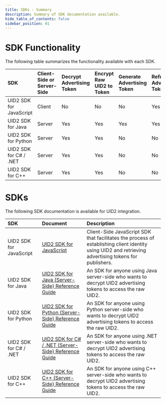 ```yaml
---
title: SDKs - Summary
description: Summary of SDK documentation available.
hide_table_of_contents: false
sidebar_position: 01
---
```


# SDK Functionality

The following table summarizes the functionality available with each SDK.

| SDK | Client-Side or Server-Side | Decrypt Advertising Token | Encrypt Raw UID2 to Token | Generate Advertising Token | Refresh Advertising Token |
| :--- | :--- |  :--- | :--- | :--- | :--- |
|UID2 SDK for JavaScript | Client | No | No | No | Yes |
|UID2 SDK for Java | Server | Yes | Yes | Yes | Yes |
|UID2 SDK for Python | Server | Yes | Yes | No | No |
|UID2 SDK for C# / .NET | Server | Yes | Yes | No | No |
|UID2 SDK for C++ | Server | Yes | Yes | No | No |

# SDKs

The following SDK documentation is available for UID2 integration. 

| SDK | Document | Description |
| :--- | :--- | :--- |
|UID2 SDK for JavaScript | [UID2 SDK for JavaScript](client-side-identity.md) | Client-Side JavaScript SDK that facilitates the process of establishing client identity using UID2 and retrieving advertising tokens for publishers. |
|UID2 SDK for Java | [UID2 SDK for Java (Server-Side) Reference Guide](uid2-sdk-ref-java.md) | An SDK for anyone using Java server-side who wants to decrypt UID2 advertising tokens to access the raw UID2.|
|UID2 SDK for Python | [UID2 SDK for Python (Server-Side) Reference Guide](uid2-sdk-ref-python.md) | An SDK for anyone using Python server-side who wants to decrypt UID2 advertising tokens to access the raw UID2.|
|UID2 SDK for C# / .NET | [UID2 SDK for C# / .NET (Server-Side) Reference Guide](uid2-sdk-ref-csharp-dotnet.md) | An SDK for anyone using .NET server-side who wants to decrypt UID2 advertising tokens to access the raw UID2.|
|UID2 SDK for C++ | [UID2 SDK for C++ (Server-Side) Reference Guide](uid2-sdk-ref-cplusplus.md) | An SDK for anyone using C++ server-side who wants to decrypt UID2 advertising tokens to access the raw UID2.|
